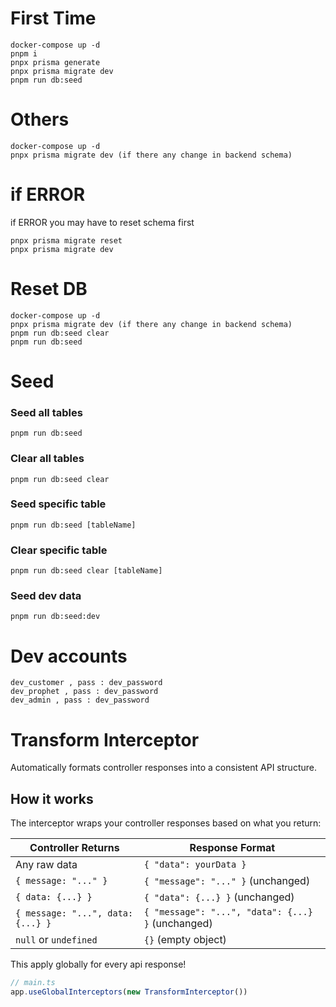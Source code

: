 # First Time

```
docker-compose up -d
pnpm i
pnpx prisma generate
pnpx prisma migrate dev
pnpm run db:seed
```

# Others

```
docker-compose up -d
pnpx prisma migrate dev (if there any change in backend schema)
```

# if ERROR

if ERROR you may have to reset schema first

```
pnpx prisma migrate reset
pnpx prisma migrate dev
```

# Reset DB

```
docker-compose up -d
pnpx prisma migrate dev (if there any change in backend schema)
pnpm run db:seed clear
pnpm run db:seed
```

# Seed

### Seed all tables
```
pnpm run db:seed
```
### Clear all tables
```
pnpm run db:seed clear
```
### Seed specific table
```
pnpm run db:seed [tableName]
```
### Clear specific table
```
pnpm run db:seed clear [tableName]
```
### Seed dev data
```
pnpm run db:seed:dev
```
# Dev accounts
```
dev_customer , pass : dev_password
dev_prophet , pass : dev_password
dev_admin , pass : dev_password
```
# Transform Interceptor

Automatically formats controller responses into a consistent API structure.

## How it works

The interceptor wraps your controller responses based on what you return:

| Controller Returns | Response Format |
|---|---|
| Any raw data | `{ "data": yourData }` |
| `{ message: "..." }` | `{ "message": "..." }` (unchanged) |
| `{ data: {...} }` | `{ "data": {...} }` (unchanged) |
| `{ message: "...", data: {...} }` | `{ "message": "...", "data": {...} }` (unchanged) |
| `null` or `undefined` | `{}` (empty object) |


This apply globally for every api response!

```typescript
// main.ts
app.useGlobalInterceptors(new TransformInterceptor())
```